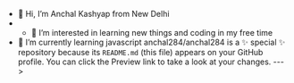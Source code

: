 - 👋 Hi, I’m Anchal Kashyap from New Delhi
- - 👀 I’m interested in learning new things and coding in my free time
- 🌱 I’m currently learning javascript
anchal284/anchal284 is a ✨ special ✨ repository because its `README.md` (this file) appears on your GitHub profile.
You can click the Preview link to take a look at your changes.
--->
